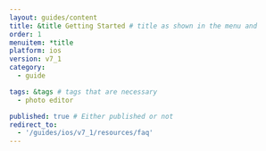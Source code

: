 ```yaml
---
layout: guides/content
title: &title Getting Started # title as shown in the menu and
order: 1
menuitem: *title
platform: ios
version: v7_1
category:
  - guide

tags: &tags # tags that are necessary
  - photo editor

published: true # Either published or not
redirect_to:
  - '/guides/ios/v7_1/resources/faq'
---
```

